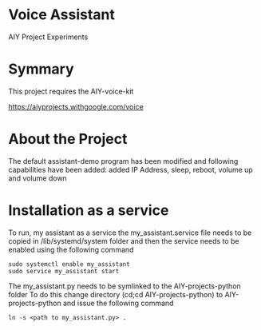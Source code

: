 # Voice Assistant
AIY Project Experiments

# Symmary
This project requires the AIY-voice-kit

https://aiyprojects.withgoogle.com/voice

# About the Project
The default assistant-demo program has been modified and following capabilities have been added:
added IP Address, sleep, reboot, volume up and volume down

[1]: https://ktinkerer.co.uk/list-mods-raspberry-pi-aiy-project/

# Installation as a service
To run, my assistant as a service the my_assistant.service file needs to be copied in /lib/systemd/system folder and then the service needs to be enabled using the following command
```
sudo systemctl enable my_assistant
sudo service my_assistant start
```

The my_assistant.py needs to be symlinked to the AIY-projects-python folder
To do this change directory (cd;cd AIY-projects-python) to AIY-projects-python and issue the following command
```
ln -s <path to my_assistant.py> .
```
